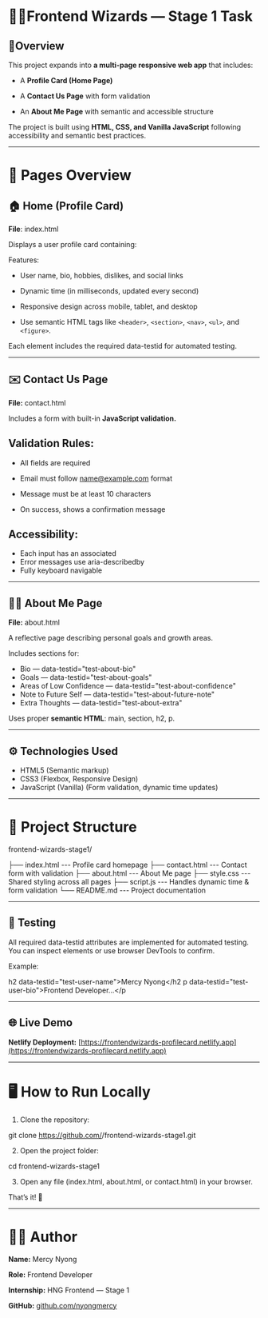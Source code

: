 # 🧙‍♀️Frontend Wizards — Stage 1 Task

## 🚀Overview

This project expands into **a multi-page responsive web app** that includes:

* A **Profile Card (Home Page)**

* A **Contact Us Page** with form validation

* An **About Me Page** with semantic and accessible structure

The project is built using **HTML, CSS, and Vanilla JavaScript** following accessibility and semantic best practices.

---------------------------------------------------------------------------------------------------

# 🧩 Pages Overview

## 🏠 Home (Profile Card)

**File**: index.html

Displays a user profile card containing:

Features:

* User name, bio, hobbies, dislikes, and social links

* Dynamic time (in milliseconds, updated every second)

* Responsive design across mobile, tablet, and desktop

* Use semantic HTML tags like `<header>`, `<section>`, `<nav>`, `<ul>`, and `<figure>`.

Each element includes the required data-testid for automated testing.

---------------------------------------------------------------------------------------------------

## ✉️ Contact Us Page

**File:** contact.html

Includes a form with built-in **JavaScript validation.**

## Validation Rules:
  * All fields are required

  * Email must follow name@example.com format

  * Message must be at least 10 characters

  * On success, shows a confirmation message

## Accessibility:

  * Each input has an associated <label for="...">
  * Error messages use aria-describedby
  * Fully keyboard navigable

---------------------------------------------------------------------------------------------------

## 👩‍💻 About Me Page

**File:** about.html

A reflective page describing personal goals and growth areas.

Includes sections for:

  * Bio — data-testid="test-about-bio"
  * Goals — data-testid="test-about-goals"
  * Areas of Low Confidence — data-testid="test-about-confidence"
  * Note to Future Self — data-testid="test-about-future-note"
  * Extra Thoughts — data-testid="test-about-extra"

Uses proper **semantic HTML**: main, section, h2, p.

---------------------------------------------------------------------------------------------------

## ⚙️ Technologies Used

  * HTML5 (Semantic markup)
  * CSS3 (Flexbox, Responsive Design)
  * JavaScript (Vanilla) (Form validation, dynamic time updates)

---------------------------------------------------------------------------------------------------

# 📁 Project Structure

frontend-wizards-stage1/

├── index.html    ---      Profile card homepage
├── contact.html    ---    Contact form with validation
├── about.html      ---    About Me page
├── style.css      ---     Shared styling across all pages
├── script.js      ---     Handles dynamic time & form validation
└── README.md     ---      Project documentation

---------------------------------------------------------------------------------------------------

## 🧪 Testing

All required data-testid attributes are implemented for automated testing.
You can inspect elements or use browser DevTools to confirm.

Example:

h2 data-testid="test-user-name">Mercy Nyong</h2
p data-testid="test-user-bio">Frontend Developer...</p

---------------------------------------------------------------------------------------------------

## 🌐 Live Demo

**Netlify Deployment:** [https://frontendwizards-profilecard.netlify.app](https://frontendwizards-profilecard.netlify.app)

---------------------------------------------------------------------------------------------------

# 🖥️ How to Run Locally
1. Clone the repository:

git clone https://github.com/<your-username>/frontend-wizards-stage1.git

2. Open the project folder:

cd frontend-wizards-stage1

3. Open any file (index.html, about.html, or contact.html) in your browser.

That’s it! 🎉

---------------------------------------------------------------------------------------------------

# 🧑‍🎓 Author

**Name:** Mercy Nyong

**Role:** Frontend Developer

**Internship:** HNG Frontend — Stage 1

**GitHub:** [github.com/nyongmercy](https://github.com/nyongmercy)
